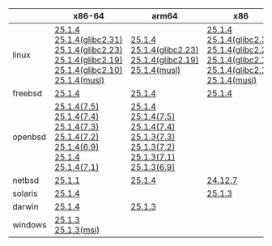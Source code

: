 ||x86-64|arm64|x86|ppc64le|armv7|armel|
| --- | --- | --- | --- | --- | --- | --- |
|linux|[25.1.4](https://github.com/roswell/sbcl_head/releases/download/25.1.4/sbcl-25.1.4-x86-64-linux-binary.tar.bz2)<br />[25.1.4(glibc2.31)](https://github.com/roswell/sbcl_head/releases/download/25.1.4/sbcl-25.1.4-x86-64-linux-glibc2.31-binary.tar.bz2)<br />[25.1.4(glibc2.23)](https://github.com/roswell/sbcl_head/releases/download/25.1.4/sbcl-25.1.4-x86-64-linux-glibc2.23-binary.tar.bz2)<br />[25.1.4(glibc2.19)](https://github.com/roswell/sbcl_head/releases/download/25.1.4/sbcl-25.1.4-x86-64-linux-glibc2.19-binary.tar.bz2)<br />[25.1.4(glibc2.10)](https://github.com/roswell/sbcl_head/releases/download/25.1.4/sbcl-25.1.4-x86-64-linux-glibc2.10-binary.tar.bz2)<br />[25.1.4(musl)](https://github.com/roswell/sbcl_head/releases/download/25.1.4/sbcl-25.1.4-x86-64-linux-musl-binary.tar.bz2)<br />|[25.1.4](https://github.com/roswell/sbcl_head/releases/download/25.1.4/sbcl-25.1.4-arm64-linux-binary.tar.bz2)<br />[25.1.4(glibc2.23)](https://github.com/roswell/sbcl_head/releases/download/25.1.4/sbcl-25.1.4-arm64-linux-glibc2.23-binary.tar.bz2)<br />[25.1.4(glibc2.19)](https://github.com/roswell/sbcl_head/releases/download/25.1.4/sbcl-25.1.4-arm64-linux-glibc2.19-binary.tar.bz2)<br />[25.1.4(musl)](https://github.com/roswell/sbcl_head/releases/download/25.1.4/sbcl-25.1.4-arm64-linux-musl-binary.tar.bz2)<br />|[25.1.4](https://github.com/roswell/sbcl_head/releases/download/25.1.4/sbcl-25.1.4-x86-linux-binary.tar.bz2)<br />[25.1.4(glibc2.31)](https://github.com/roswell/sbcl_head/releases/download/25.1.4/sbcl-25.1.4-x86-linux-glibc2.31-binary.tar.bz2)<br />[25.1.4(glibc2.23)](https://github.com/roswell/sbcl_head/releases/download/25.1.4/sbcl-25.1.4-x86-linux-glibc2.23-binary.tar.bz2)<br />[25.1.4(glibc2.19)](https://github.com/roswell/sbcl_head/releases/download/25.1.4/sbcl-25.1.4-x86-linux-glibc2.19-binary.tar.bz2)<br />[25.1.4(glibc2.10)](https://github.com/roswell/sbcl_head/releases/download/25.1.4/sbcl-25.1.4-x86-linux-glibc2.10-binary.tar.bz2)<br />[25.1.4(musl)](https://github.com/roswell/sbcl_head/releases/download/25.1.4/sbcl-25.1.4-x86-linux-musl-binary.tar.bz2)<br />|[25.1.3](https://github.com/roswell/sbcl_head/releases/download/25.1.3/sbcl-25.1.3-ppc64le-linux-binary.tar.bz2)<br />[25.1.3(glibc2.23)](https://github.com/roswell/sbcl_head/releases/download/25.1.3/sbcl-25.1.3-ppc64le-linux-glibc2.23-binary.tar.bz2)<br />[25.1.3(glibc2.19)](https://github.com/roswell/sbcl_head/releases/download/25.1.3/sbcl-25.1.3-ppc64le-linux-glibc2.19-binary.tar.bz2)<br />|[25.1.3](https://github.com/roswell/sbcl_head/releases/download/25.1.3/sbcl-25.1.3-armv7-linux-binary.tar.bz2)<br />|[25.1.3](https://github.com/roswell/sbcl_head/releases/download/25.1.3/sbcl-25.1.3-armel-linux-binary.tar.bz2)<br />|
|freebsd|[25.1.4](https://github.com/roswell/sbcl_head/releases/download/25.1.4/sbcl-25.1.4-x86-64-freebsd-binary.tar.bz2)<br />|[25.1.4](https://github.com/roswell/sbcl_head/releases/download/25.1.4/sbcl-25.1.4-arm64-freebsd-binary.tar.bz2)<br />|[25.1.4](https://github.com/roswell/sbcl_head/releases/download/25.1.4/sbcl-25.1.4-x86-freebsd-binary.tar.bz2)<br />||||
|openbsd|[25.1.4(7.5)](https://github.com/roswell/sbcl_head/releases/download/25.1.4/sbcl-25.1.4-x86-64-openbsd-7.5-binary.tar.bz2)<br />[25.1.4(7.4)](https://github.com/roswell/sbcl_head/releases/download/25.1.4/sbcl-25.1.4-x86-64-openbsd-7.4-binary.tar.bz2)<br />[25.1.4(7.3)](https://github.com/roswell/sbcl_head/releases/download/25.1.4/sbcl-25.1.4-x86-64-openbsd-7.3-binary.tar.bz2)<br />[25.1.4(7.2)](https://github.com/roswell/sbcl_head/releases/download/25.1.4/sbcl-25.1.4-x86-64-openbsd-7.2-binary.tar.bz2)<br />[25.1.4(6.9)](https://github.com/roswell/sbcl_head/releases/download/25.1.4/sbcl-25.1.4-x86-64-openbsd-6.9-binary.tar.bz2)<br />[25.1.4](https://github.com/roswell/sbcl_head/releases/download/25.1.4/sbcl-25.1.4-x86-64-openbsd-binary.tar.bz2)<br />[25.1.4(7.1)](https://github.com/roswell/sbcl_head/releases/download/25.1.4/sbcl-25.1.4-x86-64-openbsd-7.1-binary.tar.bz2)<br />|[25.1.4](https://github.com/roswell/sbcl_head/releases/download/25.1.4/sbcl-25.1.4-arm64-openbsd-binary.tar.bz2)<br />[25.1.4(7.5)](https://github.com/roswell/sbcl_head/releases/download/25.1.4/sbcl-25.1.4-arm64-openbsd-7.5-binary.tar.bz2)<br />[25.1.4(7.4)](https://github.com/roswell/sbcl_head/releases/download/25.1.4/sbcl-25.1.4-arm64-openbsd-7.4-binary.tar.bz2)<br />[25.1.3(7.3)](https://github.com/roswell/sbcl_head/releases/download/25.1.3/sbcl-25.1.3-arm64-openbsd-7.3-binary.tar.bz2)<br />[25.1.3(7.2)](https://github.com/roswell/sbcl_head/releases/download/25.1.3/sbcl-25.1.3-arm64-openbsd-7.2-binary.tar.bz2)<br />[25.1.3(7.1)](https://github.com/roswell/sbcl_head/releases/download/25.1.3/sbcl-25.1.3-arm64-openbsd-7.1-binary.tar.bz2)<br />[25.1.3(6.9)](https://github.com/roswell/sbcl_head/releases/download/25.1.3/sbcl-25.1.3-arm64-openbsd-6.9-binary.tar.bz2)<br />|||||
|netbsd|[25.1.1](https://github.com/roswell/sbcl_head/releases/download/25.1.1/sbcl-25.1.1-x86-64-netbsd-binary.tar.bz2)<br />|[25.1.4](https://github.com/roswell/sbcl_head/releases/download/25.1.4/sbcl-25.1.4-arm64-netbsd-binary.tar.bz2)<br />|[24.12.7](https://github.com/roswell/sbcl_head/releases/download/24.12.7/sbcl-24.12.7-x86-netbsd-binary.tar.bz2)<br />||||
|solaris|[25.1.4](https://github.com/roswell/sbcl_head/releases/download/25.1.4/sbcl-25.1.4-x86-64-solaris-binary.tar.bz2)<br />||[25.1.3](https://github.com/roswell/sbcl_head/releases/download/25.1.3/sbcl-25.1.3-x86-solaris-binary.tar.bz2)<br />||||
|darwin|[25.1.4](https://github.com/roswell/sbcl_head/releases/download/25.1.4/sbcl-25.1.4-x86-64-darwin-binary.tar.bz2)<br />|[25.1.3](https://github.com/roswell/sbcl_head/releases/download/25.1.3/sbcl-25.1.3-arm64-darwin-binary.tar.bz2)<br />|||||
|windows|[25.1.3](https://github.com/roswell/sbcl_head/releases/download/25.1.3/sbcl-25.1.3-x86-64-windows-binary.tar.bz2)<br />[25.1.3(msi)](https://github.com/roswell/sbcl_head/releases/download/25.1.3/sbcl-25.1.3-x86-64-windows-binary.msi)<br />||||||
